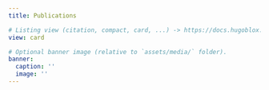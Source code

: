 ```yaml
---
title: Publications

# Listing view (citation, compact, card, ...) -> https://docs.hugoblox.com/getting-started/page-builder/#listing-view
view: card

# Optional banner image (relative to `assets/media/` folder).
banner:
  caption: ''
  image: ''
---
```

